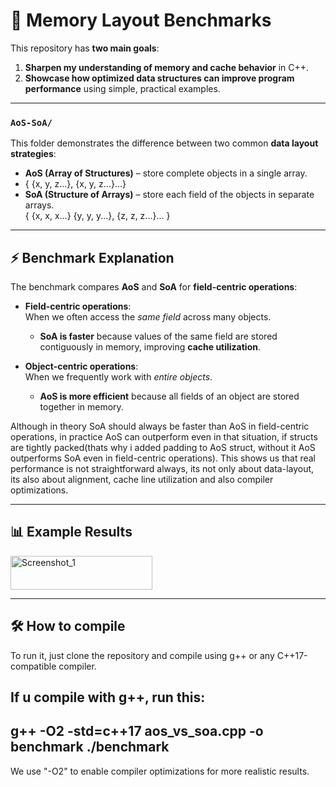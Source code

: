 # 🧠 Memory Layout Benchmarks

This repository has **two main goals**:  

1. **Sharpen my understanding of memory and cache behavior** in C++.  
2. **Showcase how optimized data structures can improve program performance** using simple, practical examples.  

---

### `AoS-SoA/`

This folder demonstrates the difference between two common **data layout strategies**:  

- **AoS (Array of Structures)** – store complete objects in a single array.
- { {x, y, z...}, {x, y, z...}...}
- **SoA (Structure of Arrays)** – store each field of the objects in separate arrays.  
{ {x, x, x...} {y, y, y...}, {z, z, z...}... }
---

## ⚡ Benchmark Explanation

The benchmark compares **AoS** and **SoA** for **field-centric operations**:  

- **Field-centric operations**:  
  When we often access the *same field* across many objects.  
  - **SoA is faster** because values of the same field are stored contiguously in memory, improving **cache utilization**.  

- **Object-centric operations**:  
  When we frequently work with *entire objects*.  
  - **AoS is more efficient** because all fields of an object are stored together in memory.  

Although in theory SoA should always be faster than AoS in field-centric operations, in practice AoS can outperform even in that situation, if structs are tightly packed(thats why i added padding to AoS struct, without it AoS outperforms SoA even in field-centric operations).
This shows us that real performance is not straightforward always, its not only about data-layout, its also about alignment, cache line utilization and also compiler optimizations.


---

## 📊 Example Results
<img width="227" height="54" alt="Screenshot_1" src="https://github.com/user-attachments/assets/b9c8187a-693c-4395-a65b-4226fc1f7cba" />

---

## 🛠️ How to compile

To run it, just clone the repository and compile using g++ or any C++17-compatible compiler.

If u compile with g++, run this:
---
g++ -O2 -std=c++17 aos_vs_soa.cpp -o benchmark
./benchmark
---
We use "-O2" to enable compiler optimizations for more realistic results.
